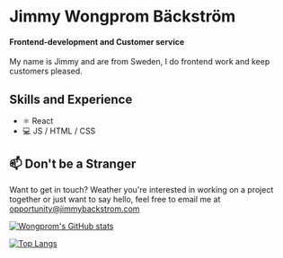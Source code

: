 # Jimmy Wongprom Bäckström
#### Frontend-development and Customer service
My name is Jimmy and are from Sweden, I do frontend work and keep customers pleased.


## Skills and Experience
* ⚛️ React
* 💻  JS / HTML / CSS


## 📫  Don't be a Stranger 
Want to get in touch? Weather you're interested in working on a project together or just want to say hello, feel free to email me at opportunity@jimmybackstrom.com


[![Wongprom's GitHub stats](https://github-readme-stats.vercel.app/api?username=wongprom&theme=radical&show_icons=true)](https://github.com/wongprom/github-readme-stats)


[![Top Langs](https://github-readme-stats.vercel.app/api/top-langs/?username=wongprom&layout=compact&theme=radical&langs_count=8)](https://github.com/wongprom/github-readme-stats)

<!--
**wongprom/wongprom** is a ✨ _special_ ✨ repository because its `README.md` (this file) appears on your GitHub profile.

Here are some ideas to get you started:

- 🔭 I’m currently working on ...
- 🌱 I’m currently learning ...
- 👯 I’m looking to collaborate on ...
- 🤔 I’m looking for help with ...
- 💬 Ask me about ...
- 📫 How to reach me: ...
- 😄 Pronouns: ...
- ⚡ Fun fact: ...
-->
